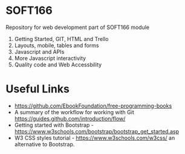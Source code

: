 # SOFT166
Repository for web development part of SOFT166 module

01. Getting Started, GIT, HTML and Trello
02. Layouts, mobile, tables and forms
03. Javascript and APIs
04. More Javascript interactivity
05. Quality code and Web Accessbility

# Useful Links
- https://github.com/EbookFoundation/free-programming-books
- A summary of the workflow for working with Git https://guides.github.com/introduction/flow/
- Getting started with Bootstrap - https://www.w3schools.com/bootstrap/bootstrap_get_started.asp 
- W3 CSS styles tutorial - https://www.w3schools.com/w3css/ an alternative to Bootstrap.

